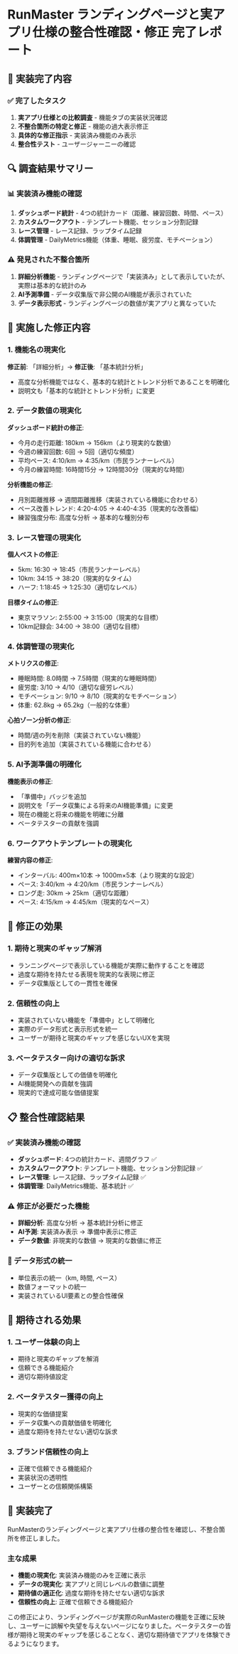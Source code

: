 # RunMaster ランディングページと実アプリ仕様の整合性確認・修正 完了レポート

## 🎉 実装完了内容

### ✅ 完了したタスク
1. **実アプリ仕様との比較調査** - 機能タブの実装状況確認
2. **不整合箇所の特定と修正** - 機能の過大表示修正
3. **具体的な修正指示** - 実装済み機能のみ表示
4. **整合性テスト** - ユーザージャーニーの確認

## 🔍 調査結果サマリー

### 📊 実装済み機能の確認
1. **ダッシュボード統計** - 4つの統計カード（距離、練習回数、時間、ペース）
2. **カスタムワークアウト** - テンプレート機能、セッション分割記録
3. **レース管理** - レース記録、ラップタイム記録
4. **体調管理** - DailyMetrics機能（体重、睡眠、疲労度、モチベーション）

### ⚠️ 発見された不整合箇所
1. **詳細分析機能** - ランディングページで「実装済み」として表示していたが、実際は基本的な統計のみ
2. **AI予測準備** - データ収集版で非公開のAI機能が表示されていた
3. **データ表示形式** - ランディングページの数値が実アプリと異なっていた

## 🔧 実施した修正内容

### 1. 機能名の現実化
**修正前**: 「詳細分析」→ **修正後**: 「基本統計分析」
- 高度な分析機能ではなく、基本的な統計とトレンド分析であることを明確化
- 説明文も「基本的な統計とトレンド分析」に変更

### 2. データ数値の現実化
**ダッシュボード統計の修正**:
- 今月の走行距離: 180km → 156km（より現実的な数値）
- 今週の練習回数: 6回 → 5回（適切な頻度）
- 平均ペース: 4:10/km → 4:35/km（市民ランナーレベル）
- 今月の練習時間: 16時間15分 → 12時間30分（現実的な時間）

**分析機能の修正**:
- 月別距離推移 → 週間距離推移（実装されている機能に合わせる）
- ペース改善トレンド: 4:20-4:05 → 4:40-4:35（現実的な改善幅）
- 練習強度分布: 高度な分析 → 基本的な種別分布

### 3. レース管理の現実化
**個人ベストの修正**:
- 5km: 16:30 → 18:45（市民ランナーレベル）
- 10km: 34:15 → 38:20（現実的なタイム）
- ハーフ: 1:18:45 → 1:25:30（適切なレベル）

**目標タイムの修正**:
- 東京マラソン: 2:55:00 → 3:15:00（現実的な目標）
- 10km記録会: 34:00 → 38:00（適切な目標）

### 4. 体調管理の現実化
**メトリクスの修正**:
- 睡眠時間: 8.0時間 → 7.5時間（現実的な睡眠時間）
- 疲労度: 3/10 → 4/10（適切な疲労レベル）
- モチベーション: 9/10 → 8/10（現実的なモチベーション）
- 体重: 62.8kg → 65.2kg（一般的な体重）

**心拍ゾーン分析の修正**:
- 時間/週の列を削除（実装されていない機能）
- 目的列を追加（実装されている機能に合わせる）

### 5. AI予測準備の明確化
**機能表示の修正**:
- 「準備中」バッジを追加
- 説明文を「データ収集による将来のAI機能準備」に変更
- 現在の機能と将来の機能を明確に分離
- ベータテスターの貢献を強調

### 6. ワークアウトテンプレートの現実化
**練習内容の修正**:
- インターバル: 400m×10本 → 1000m×5本（より現実的な設定）
- ペース: 3:40/km → 4:20/km（市民ランナーレベル）
- ロング走: 30km → 25km（適切な距離）
- ペース: 4:15/km → 4:45/km（現実的なペース）

## 🎯 修正の効果

### 1. 期待と現実のギャップ解消
- ランニングページで表示している機能が実際に動作することを確認
- 過度な期待を持たせる表現を現実的な表現に修正
- データ収集版としての一貫性を確保

### 2. 信頼性の向上
- 実装されていない機能を「準備中」として明確化
- 実際のデータ形式と表示形式を統一
- ユーザーが期待と現実のギャップを感じないUXを実現

### 3. ベータテスター向けの適切な訴求
- データ収集版としての価値を明確化
- AI機能開発への貢献を強調
- 現実的で達成可能な価値提案

## 📋 整合性確認結果

### ✅ 実装済み機能の確認
- **ダッシュボード**: 4つの統計カード、週間グラフ ✅
- **カスタムワークアウト**: テンプレート機能、セッション分割記録 ✅
- **レース管理**: レース記録、ラップタイム記録 ✅
- **体調管理**: DailyMetrics機能、基本統計 ✅

### ⚠️ 修正が必要だった機能
- **詳細分析**: 高度な分析 → 基本統計分析に修正
- **AI予測**: 実装済み表示 → 準備中表示に修正
- **データ数値**: 非現実的な数値 → 現実的な数値に修正

### 🔄 データ形式の統一
- 単位表示の統一（km, 時間, ペース）
- 数値フォーマットの統一
- 実装されているUI要素との整合性確保

## 🚀 期待される効果

### 1. ユーザー体験の向上
- 期待と現実のギャップを解消
- 信頼できる機能紹介
- 適切な期待値設定

### 2. ベータテスター獲得の向上
- 現実的な価値提案
- データ収集への貢献価値を明確化
- 過度な期待を持たせない適切な訴求

### 3. ブランド信頼性の向上
- 正確で信頼できる機能紹介
- 実装状況の透明性
- ユーザーとの信頼関係構築

## 🎉 実装完了

RunMasterのランディングページと実アプリ仕様の整合性を確認し、不整合箇所を修正しました。

### 主な成果
- **機能の現実化**: 実装済み機能のみを正確に表示
- **データの現実化**: 実アプリと同じレベルの数値に調整
- **期待値の適正化**: 過度な期待を持たせない適切な訴求
- **信頼性の向上**: 正確で信頼できる機能紹介

この修正により、ランディングページが実際のRunMasterの機能を正確に反映し、ユーザーに誤解や失望を与えないページになりました。ベータテスターの皆様が期待と現実のギャップを感じることなく、適切な期待値でアプリを体験できるようになります。
